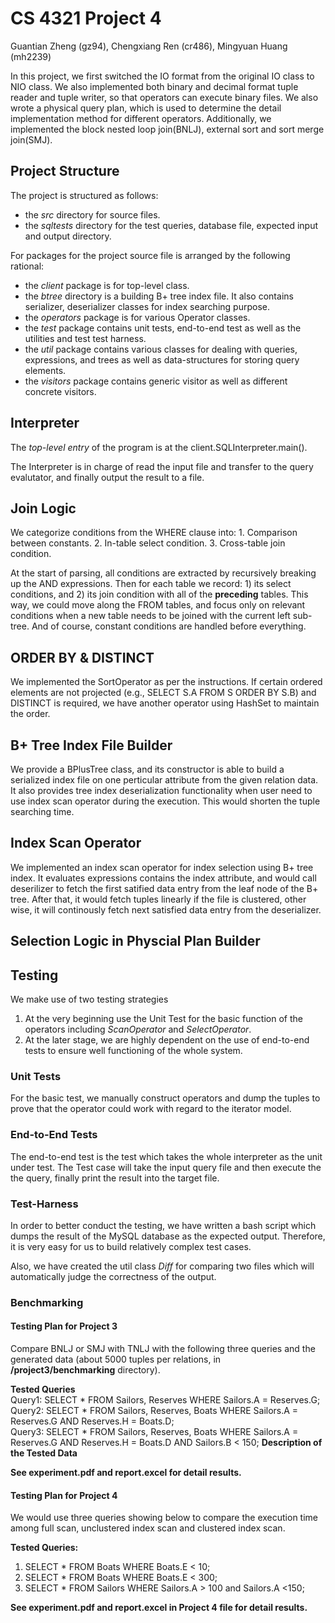 # CS 4321 Project 4 #

Guantian Zheng (gz94), Chengxiang Ren (cr486), Mingyuan Huang (mh2239)

In this project, we first switched the IO format from the original IO class to NIO class. We also implemented both binary and decimal format tuple reader and tuple writer, so that operators can execute binary files. We also wrote a physical query plan, which is used to determine the detail implementation method for different operators. Additionally, we implemented the block nested loop join(BNLJ), external sort and sort merge join(SMJ). 

## Project Structure 

The project is structured as follows:

  * the _src_ directory for source files.
  * the _sqltests_ directory for the test queries, database file, expected input and output directory.

For packages for the project source file is arranged by the following rational:

  * the _client_ package is for top-level class.
  * the _btree_ directory is a building B+ tree index file. It also contains serializer, deserializer classes for index searching purpose. 
  * the _operators_ package is for various Operator classes.
  * the _test_ package contains unit tests, end-to-end test as well as the utilities and test test harness.
  * the _util_ package contains various classes for dealing with queries, expressions, and trees as well as data-structures for storing query elements.
  * the _visitors_ package contains generic visitor as well as different concrete visitors.

## Interpreter

The _top-level entry_ of the program is at the client.SQLInterpreter.main().

The Interpreter is in charge of read the input file and transfer to the query evalutator, and finally output the result to a file.

## Join Logic

We categorize conditions from the WHERE clause into:
	1. Comparison between constants.
	2. In-table select condition.
	3. Cross-table join condition.

At the start of parsing, all conditions are extracted by recursively breaking up the AND expressions. Then for each table we record: 1) its select conditions, and 2) its join condition with all of the __preceding__ tables. This way, we could move along the FROM tables, and focus only on relevant conditions when a new table needs to be joined with the current left sub-tree. And of course, constant conditions are handled before everything.

## ORDER BY & DISTINCT

We implemented the SortOperator as per the instructions. If certain ordered elements are not projected (e.g., SELECT S.A FROM S ORDER BY S.B) and DISTINCT is required, we have another operator using HashSet to maintain the order.

## B+ Tree Index File Builder
We provide a BPlusTree class, and its constructor is able to build a serialized index file on one perticular attribute from the given relation data. 
It also provides tree index deserialization functionality when user need to use index scan operator during the execution. This would shorten the tuple searching time.  

## Index Scan Operator
We implemented an index scan operator for index selection using B+ tree index. It evaluates expressions contains the index attribute, and would call deserilizer to fetch the first satified data entry from the leaf node of the B+ tree. After that, it would fetch tuples linearly if the file is clustered, other wise, it will continously fetch next satisfied data entry from the deserializer. 

## Selection Logic in Physcial Plan Builder 


## Testing

We make use of two testing strategies

1. At the very beginning use the Unit Test for the basic function of the operators including _ScanOperator_ and _SelectOperator_.
2. At the later stage, we are highly dependent on the use of end-to-end tests to ensure well functioning of the whole system.

### Unit Tests

For the basic test, we manually construct operators and dump the tuples to prove that the operator could work with regard to the iterator model.

### End-to-End Tests

The end-to-end test is the test which takes the whole interpreter as the unit under test.
The Test case will take the input query file and then execute the the query, finally print the result into the target file.

### Test-Harness

In order to better conduct the testing, we have written a bash script which dumps the result of the MySQL database as the expected output. Therefore, it is very easy for us to build relatively complex test cases.

Also, we have created the util class _Diff_ for comparing two files which will automatically judge the correctness of the output.


### Benchmarking 
#### Testing Plan for Project 3 
Compare BNLJ or SMJ with TNLJ with the following three queries and the generated data (about 5000 tuples per relations, in **/project3/benchmarking** directory). 

**Tested Queries**  		
	Query1: SELECT * FROM Sailors, Reserves WHERE Sailors.A = Reserves.G;   
	Query2: SELECT * FROM Sailors, Reserves, Boats WHERE Sailors.A = Reserves.G AND Reserves.H = Boats.D;   
	Query3: SELECT * FROM Sailors, Reserves, Boats WHERE Sailors.A = Reserves.G AND Reserves.H = Boats.D AND Sailors.B < 150;
**Description of the Tested Data**  

**See experiment.pdf and report.excel for detail results.**

#### Testing Plan for Project 4 
We would use three queries showing below to compare the execution time among full scan, unclustered index scan and clustered index scan. 

**Tested Queries:**  
1. SELECT * FROM Boats WHERE Boats.E < 10;   
2. SELECT  * FROM Boats WHERE Boats.E < 300;  
3. SELECT * FROM Sailors WHERE Sailors.A  > 100 and Sailors.A <150; 

**See experiment.pdf and report.excel in Project 4 file for detail results.**